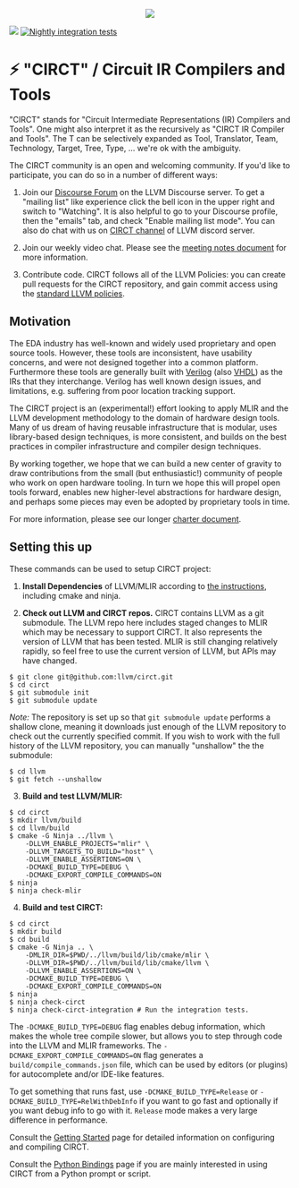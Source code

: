 <p align="center"><img src="docs/includes/img/circt-logo.svg"/></p>

[![](https://github.com/llvm/circt/workflows/Build%20and%20Test/badge.svg?event=push)](https://github.com/llvm/circt/actions?query=workflow%3A%22Build+and+Test%22)
[![Nightly integration tests](https://github.com/llvm/circt/workflows/Nightly%20integration%20tests/badge.svg)](https://github.com/llvm/circt/actions?query=workflow%3A%22Nightly+integration+tests%22)

# ⚡️ "CIRCT" / Circuit IR Compilers and Tools

"CIRCT" stands for "Circuit Intermediate Representations (IR) Compilers and Tools".  One might also interpret
it as the recursively as "CIRCT IR Compiler and Tools".  The T can be
selectively expanded as Tool, Translator, Team, Technology, Target, Tree, Type,
... we're ok with the ambiguity.

The CIRCT community is an open and welcoming community.  If you'd like to
participate, you can do so in a number of different ways:

1) Join our [Discourse Forum](https://llvm.discourse.group/c/Projects-that-want-to-become-official-LLVM-Projects/circt/) 
on the LLVM Discourse server.  To get a "mailing list" like experience click the 
bell icon in the upper right and switch to "Watching".  It is also helpful to go 
to your Discourse profile, then the "emails" tab, and check "Enable mailing list 
mode".  You can also do chat with us on [CIRCT channel](https://discord.com/channels/636084430946959380/742572728787402763) 
of LLVM discord server.

2) Join our weekly video chat.  Please see the
[meeting notes document](https://docs.google.com/document/d/1fOSRdyZR2w75D87yU2Ma9h2-_lEPL4NxvhJGJd-s5pk/edit#)
for more information.

3) Contribute code.  CIRCT follows all of the LLVM Policies: you can create pull
requests for the CIRCT repository, and gain commit access using the [standard LLVM policies](https://llvm.org/docs/DeveloperPolicy.html#obtaining-commit-access).

## Motivation

The EDA industry has well-known and widely used proprietary and open source
tools.  However, these tools are inconsistent, have usability concerns, and were
not designed together into a common platform.  Furthermore
these tools are generally built with
[Verilog](https://en.wikipedia.org/wiki/Verilog) (also
[VHDL](https://en.wikipedia.org/wiki/VHDL)) as the IRs that they
interchange.  Verilog has well known design issues, and limitations, e.g.
suffering from poor location tracking support.

The CIRCT project is an (experimental!) effort looking to apply MLIR and
the LLVM development methodology to the domain of hardware design tools.  Many
of us dream of having reusable infrastructure that is modular, uses
library-based design techniques, is more consistent, and builds on the best
practices in compiler infrastructure and compiler design techniques.

By working together, we hope that we can build a new center of gravity to draw
contributions from the small (but enthusiastic!) community of people who work
on open hardware tooling.  In turn we hope this will propel open tools forward,
enables new higher-level abstractions for hardware design, and
perhaps some pieces may even be adopted by proprietary tools in time.

For more information, please see our longer [charter document](docs/Charter.md).

## Setting this up

These commands can be used to setup CIRCT project:

1) **Install Dependencies** of LLVM/MLIR according to [the
  instructions](https://mlir.llvm.org/getting_started/), including cmake and 
  ninja.

2) **Check out LLVM and CIRCT repos.**  CIRCT contains LLVM as a git
submodule.  The LLVM repo here includes staged changes to MLIR which
may be necessary to support CIRCT.  It also represents the version of
LLVM that has been tested.  MLIR is still changing relatively rapidly,
so feel free to use the current version of LLVM, but APIs may have
changed.

```
$ git clone git@github.com:llvm/circt.git
$ cd circt
$ git submodule init
$ git submodule update
```

*Note:* The repository is set up so that `git submodule update` performs a 
shallow clone, meaning it downloads just enough of the LLVM repository to check 
out the currently specified commit. If you wish to work with the full history of
the LLVM repository, you can manually "unshallow" the the submodule:

```
$ cd llvm
$ git fetch --unshallow
```

3) **Build and test LLVM/MLIR:**

```
$ cd circt
$ mkdir llvm/build
$ cd llvm/build
$ cmake -G Ninja ../llvm \
    -DLLVM_ENABLE_PROJECTS="mlir" \
    -DLLVM_TARGETS_TO_BUILD="host" \
    -DLLVM_ENABLE_ASSERTIONS=ON \
    -DCMAKE_BUILD_TYPE=DEBUG \
    -DCMAKE_EXPORT_COMPILE_COMMANDS=ON
$ ninja
$ ninja check-mlir
```

4) **Build and test CIRCT:**

```
$ cd circt
$ mkdir build
$ cd build
$ cmake -G Ninja .. \
    -DMLIR_DIR=$PWD/../llvm/build/lib/cmake/mlir \
    -DLLVM_DIR=$PWD/../llvm/build/lib/cmake/llvm \
    -DLLVM_ENABLE_ASSERTIONS=ON \
    -DCMAKE_BUILD_TYPE=DEBUG \
    -DCMAKE_EXPORT_COMPILE_COMMANDS=ON
$ ninja
$ ninja check-circt
$ ninja check-circt-integration # Run the integration tests.
```

The `-DCMAKE_BUILD_TYPE=DEBUG` flag enables debug information, which makes the
whole tree compile slower, but allows you to step through code into the LLVM
and MLIR frameworks. The `-DCMAKE_EXPORT_COMPILE_COMMANDS=ON` flag generates
a `build/compile_commands.json` file, which can be used by editors (or plugins)
for autocomplete and/or IDE-like features.

To get something that runs fast, use `-DCMAKE_BUILD_TYPE=Release` or
`-DCMAKE_BUILD_TYPE=RelWithDebInfo` if you want to go fast and optionally if
you want debug info to go with it.  `Release` mode makes a very large difference
in performance.

Consult the [Getting Started](docs/GettingStarted.md) page for detailed 
information on configuring and compiling CIRCT.

Consult the [Python Bindings](docs/PythonBindings.md) page if you are mainly
interested in using CIRCT from a Python prompt or script.
